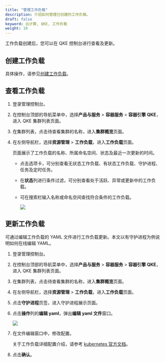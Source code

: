 ```yaml
---
title: "管理工作负载"
description: 介绍如何管理已创建的工作负载。
draft: false
keyword: 云计算, QKE, 工作负载
weight: 10
---
```


工作负载创建后，您可以在 QKE 控制台进行查看及更新。

## 创建工作负载

具体操作，请参见[创建工作负载](/container/qke_plus/quickstart/create_app/)。

## 查看工作负载

1. 登录管理控制台。

2. 在控制台顶部的导航菜单中，选择**产品与服务** > **容器服务** > **容器引擎 QKE**，进入 QKE 集群列表页面。

3. 在集群列表，点击待查看集群的名称，进入**集群概览**页面。

4. 在左侧导航栏，选择**资源管理** > **工作负载**，进入**工作负载**页面。

   页面展示了工作负载的名称、所属命名空间、状态及最近一次更新的时间。

   - 点击选项卡，可分别查看无状态工作负载、有状态工作负载、守护进程、任务及定时任务。

   - 在**状态**列进行条件过滤，可分别查看处于活跃、异常或更新中的工作负载。

   - 可在搜索栏输入名称或命名空间查找符合条件的工作负载。

     ![](/container/qke_plus/_images/workload_deployment.png)

## 更新工作负载

可通过编辑工作负载的 YAML 文件进行工作负载更新。本文以有守护进程为例说明如何在线编辑 YAML。

1. 登录管理控制台。

2. 在控制台顶部的导航菜单中，选择**产品与服务** > **容器服务** > **容器引擎 QKE**，进入 QKE 集群列表页面。

3. 在集群列表，点击待查看集群的名称，进入**集群概览**页面。

4. 在左侧导航栏，选择**资源管理** > **工作负载**，进入**工作负载**页面。

5. 点击**守护进程**页签，进入守护进程展示页面。

6. 点击**操作**列的**编辑 yaml**，弹出**编辑 yaml 文件**窗口。

   ![](/container/qke_plus/_images/workload_daemonset.png)

7. 在文件编辑窗口中，修改配置。

   关于工作负载详细配置介绍，请参考 [kubernetes 官方文档](https://kubernetes.io/zh/docs/concepts/workloads/controllers/)。

8. 点击**确认**。
